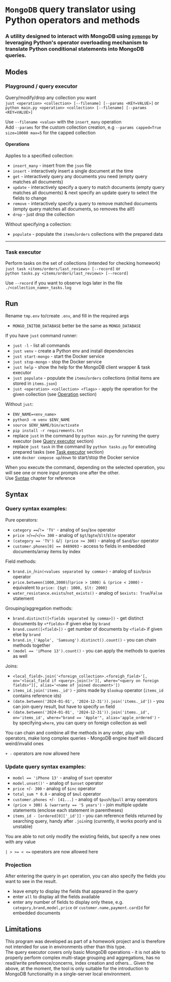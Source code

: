 # `MongoDB` query translator using Python operators and methods
### A utility designed to interact with MongoDB using [`pymongo`](https://pypi.org/project/pymongo/) by leveraging Python's operator overloading mechanism to translate Python conditional statements into MongoDB queries.

## Modes

### **Playground / query executor**
Query/modify/drop any collection you want  
`just <operation> <collection> [--filename] [--params <KEY=VALUE>]` or  
`python main.py <operation> <collection> [--filename] [--params <KEY=VALUE>]`

Use `--filename <value>` with the `insert_many` operation  
Add `--params` for the custom collection creation, e.g `--params capped=True size=10000 max=5` for the capped collection

#### Operations
Applies to a specified collection:
- `insert_many` - insert from the `json` file
- `insert` - interactively insert a single document at the time
- `get` - interactively query any documents you need (empty query matches all documents)
- `update` - interactively specify a query to match documents (empty query matches all documents) & next specify an update query to select the fields to change
- `remove` - interactively specify a query to remove matched documents (empty query matches all documents, so removes the all!)
- `drop` - just drop the collection

Without specifying a collection:
- `populate` - populate the `items`/`orders` collections with the prepared data

___
### **Task executor**
Perform tasks on the set of collections (intended for checking homework)  
`just task <items/orders/last_reviews> [--record]` or  
`python tasks.py <items/orders/last_reviews> [--record]`

Use `--record` if you want to observe logs later in the file `./<collection_name>_tasks.log`


## Run
Rename `tmp.env` to/create `.env`, and fill in the required args
- `MONGO_INITDB_DATABASE` better be the same as `MONGO_DATABASE`

If you have `just` command runner:  
- `just -l` - list all commands
- `just venv` - create a Python env and install dependencies
- `just start-mongo` - start the Docker service
- `just stop-mongo` - stop the Docker service
- `just help` - show the help for the MongoDB client wrapper & task executor
- `just populate` - populate the `items`/`orders` collections (initial items are stored in `items.json`)
- `just <operation> <collection> <flags>` - apply the operation for the given collection (see [Operation](#operations) section)

Without `just`:
- `ENV_NAME=<env_name>`
- `python3 -m venv $ENV_NAME`
- `source $ENV_NAME/bin/activate`
- `pip install -r requirements.txt`
- replace `just` in the command by `python main.py` for running the query executor (see [Query executor](#playground--query-executor) section)
- replace `just task` in the command by `python tasks.py` for executing prepared tasks (see [Task executor](#task-executor) section)
- use `docker compose up`/`down` to start/stop the Docker service

When you execute the command, depending on the selected operation, you will see one or more input prompts one after the other.  
Use [Syntax](#syntax) chapter for reference


## Syntax

### Query syntax examples:
Pure operators:
- `category ==`/`!= 'TV'` - analog of `$eq`/`$ne` operator
- `price >`/`>=`/`<`/`<= 300` - analog of `$gt`/`$gte`/`$lt`/`$lte` operator
- `(category == 'TV') &`/`| (price >= 300)` - analog of `$and`/`$or` operator
- `customer.phones[0] == 8489093` - access to fields in embedded documents/array items by index

Field methods:
- `brand.in_`/`nin(<values separated by comma>)` - analog of `$in`/`$nin` operator
- `price.between(1000,2000)`/`(price > 1000) & (price < 2000)` - equivalent to `price: {$gt: 1000, $lt: 2000}`
- `water_resistance.exists`/`not_exists()` - analog of `$exists: True`/`False` statement

Grouping/aggregation methods:
- `brand.distinct([<fields separated by comma>])` - get distinct documents by `<*fields>` if given else by `brand`
- `brand.count([<field>])` - get number of documents by `<field>` if given else by `brand`
- `brand.in_('Apple', 'Samsung').distinct().count()` - you can chain methods together
- `(model == 'iPhone 13').count()` - you can apply the methods to queries as well

Joins:
- `<local_field>.join('<foreign_collection>.<foreigh_field>'[, on='<local_field if <query>.join()>'][, where="<query on foreign fields>"][, alias='<name of joined document>'])`
- `items_id.join('items._id')` - joins made by `$lookup` operator (`items_id` contains reference ids)
- `(date.between('2024-01-01', '2024-12-31')).join('items._id'])` - you can join query result, but have to specify `on` field
- `(date.between('2024-01-01', '2024-12-31')).join('items._id', on='items_id', where="brand == 'Apple'", alias='apple_ordered')` - by specifying `where`, you can query on foreign collection as well

You can chain and combine all the methods in any order, play with operators, make long complex queries - MongoDB engine itself will discard weird/invalid ones

`+ -` operators are now allowed here

### Update query syntax examples:
- `model == 'iPhone 13'` - analog of `$set` operator
- `model.unset()'` - analog of `$unset` operator
- `price +`/`- 300` - analog of `$inc` operator
- `total_sum * 0.8` - analog of `$mul` operator
- `customer.phones +`/`- [41...]` - analog of `$push`/`$pull` array operators
- `(price + 300) & (warranty == '5 years')` - join multiple update statements (enclose each statement in parentheses)
- `items_id - [ordered[0]['_id']]` - you can reference fields returned by searching query, handy after `.join`ing (currently, it works poorly and is unstable)

You are able to not only modify the existing fields, but specify a new ones with any value

`| > >= < <=` operators are now allowed here

### Projection
After entering the query in `get` operation, you can also specify the fields you want to see in the result.  
- leave empty to display the fields that appeared in the query
- enter `all` to display all the fields available
- enter any number of fields to display only these, e.g. `category,brand,model,price` or `customer.name,payment.cardId` for embedded documents


## Limitations
This program was developed as part of a homework project and is therefore not intended for use in environments other than this type.  
The query executor covers only basic MongoDB operations - it is not able to properly perform complex multi-stage grouping and aggregations, has no read/write preference/concerns, index creation and others...
Given the above, at the moment, the tool is only suitable for the introduction to MongoDB functionality in a single-server local environment.
